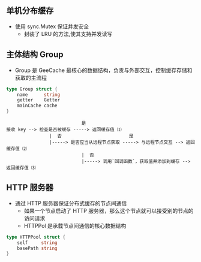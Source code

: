 ## 单机分布缓存
- 使用 sync.Mutex 保证并发安全
  - 封装了 LRU 的方法,使其支持并发读写

## 主体结构 Group
- Group 是 GeeCache 最核心的数据结构，负责与外部交互，控制缓存存储和获取的主流程
```go
type Group struct {
	name      string
	getter    Getter
	mainCache cache
}
```

```
                            是
接收 key --> 检查是否被缓存 -----> 返回缓存值 ⑴
                |  否                         是
                |-----> 是否应当从远程节点获取 -----> 与远程节点交互 --> 返回缓存值 ⑵
                            |  否
                            |-----> 调用`回调函数`，获取值并添加到缓存 --> 返回缓存值 ⑶
```


## HTTP 服务器
- 通过 HTTP 服务器保证分布式缓存的节点间通信
  - 如果一个节点启动了 HTTP 服务器，那么这个节点就可以接受别的节点的访问请求
  - HTTPPol 是承载节点间通信的核心数据结构
```go
type HTTPPool struct {
	self     string
	basePath string
}
```

